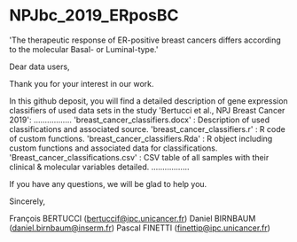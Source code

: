 # NPJbc_2019_ERposBC

'The therapeutic response of ER-positive breast cancers differs according to the molecular Basal- or Luminal-type.'

Dear data users,

Thank you for your interest in our work.

In this github deposit, you will find a detailed description of gene expression classifiers of used data sets in the study 'Bertucci et al., NPJ Breast Cancer 2019':
.................
'breast_cancer_classifiers.docx' : Description of used classifications and associated source.
'breast_cancer_classifiers.r' : R code of custom functions.
'breast_cancer_classifiers.Rda' : R object including custom functions and associated data for classifications.
'Breast_cancer_classifications.csv' : CSV table of all samples with their clinical & molecular variables detailed.
.................

If you have any questions, we will be glad to help you.

Sincerely,

François BERTUCCI (bertuccif@ipc.unicancer.fr)
Daniel BIRNBAUM (daniel.birnbaum@inserm.fr)
Pascal FINETTI	(finettip@ipc.unicancer.fr)
